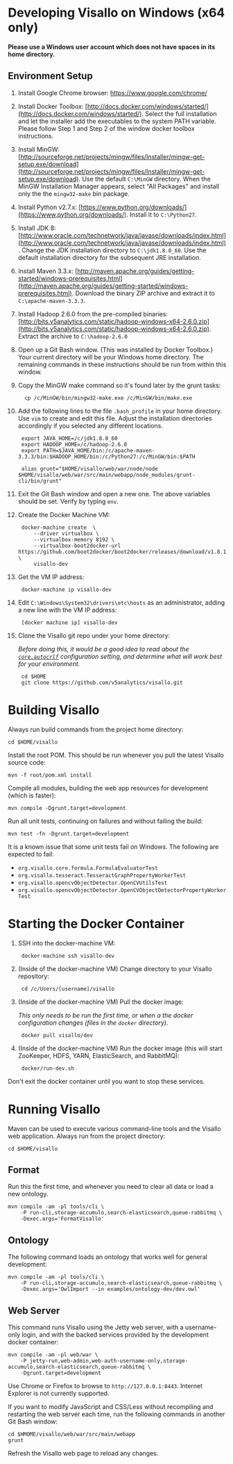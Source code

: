 # Developing Visallo on Windows (x64 only)

**Please use a Windows user account which does not have spaces in its home directory.**

## Environment Setup

1. Install Google Chrome browser: https://www.google.com/chrome/

1. Install Docker Toolbox: [http://docs.docker.com/windows/started/](http://docs.docker.com/windows/started/). Select the full installation and let the installer add the executables to the system PATH variable. Please follow Step 1 and Step 2 of the window docker toolbox instructions.

1. Install MinGW: [http://sourceforge.net/projects/mingw/files/Installer/mingw-get-setup.exe/download](http://sourceforge.net/projects/mingw/files/Installer/mingw-get-setup.exe/download). Use the default `C:\MinGW` directory. When the MinGW Installation Manager appears, select "All Packages" and install only the the `mingw32-make` bin package.

1. Install Python v2.7.x: [https://www.python.org/downloads/](https://www.python.org/downloads/). Install it to `C:\Python27`.

1. Install JDK 8: [http://www.oracle.com/technetwork/java/javase/downloads/index.html](http://www.oracle.com/technetwork/java/javase/downloads/index.html). Change the JDK installation directory to `C:\jdk1.8.0_60`. Use the default installation directory for the subsequent JRE installation.

1. Install Maven 3.3.x: [http://maven.apache.org/guides/getting-started/windows-prerequisites.html](http://maven.apache.org/guides/getting-started/windows-prerequisites.html). Download the binary ZIP archive and extract it to `C:\apache-maven-3.3.3`.

1. Install Hadoop 2.6.0 from the pre-compiled binaries: [http://bits.v5analytics.com/static/hadoop-windows-x64-2.6.0.zip](http://bits.v5analytics.com/static/hadoop-windows-x64-2.6.0.zip). Extract the archive to `C:\hadoop-2.6.0`

1. Open up a Git Bash window. (This was installed by Docker Toolbox.) Your current directory will be your Windows home directory. The remaining commands in these instructions should be run from within this window.

1. Copy the MinGW make command so it's found later by the grunt tasks:

         cp /c/MinGW/bin/mingw32-make.exe /c/MinGW/bin/make.exe

1. Add the following lines to the file `.bash_profile` in your home directory. Use `vim` to create and edit this file. Adjust the installation directories accordingly if you selected any different locations.

        export JAVA_HOME=/c/jdk1.8.0_60
        export HADOOP_HOME=/c/hadoop-2.6.0
        export PATH=$JAVA_HOME/bin:/c/apache-maven-3.3.3/bin:$HADOOP_HOME/bin:/c/Python27:/c/MinGW/bin:$PATH

        alias grunt="$HOME/visallo/web/war/node/node $HOME/visallo/web/war/src/main/webapp/node_modules/grunt-cli/bin/grunt"

1. Exit the Git Bash window and open a new one. The above variables should be set. Verify by typing `env`.

1. Create the Docker Machine VM:

        docker-machine create  \
            --driver virtualbox \
            --virtualbox-memory 8192 \
            --virtualbox-boot2docker-url https://github.com/boot2docker/boot2docker/releases/download/v1.8.1/boot2docker.iso \
            visallo-dev

1. Get the VM IP address:

        docker-machine ip visallo-dev

1. Edit `C:\Windows\System32\drivers\etc\hosts` as an administrator, adding a new line with the VM IP address:

        [docker machine ip] visallo-dev

1. Clone the Visallo git repo under your home directory:

   *Before doing this, it would be a good idea to read about the [`core.autocrlf`](https://git-scm.com/book/en/v2/Customizing-Git-Git-Configuration) configuration setting, and determine what will work best for your environment.*

        cd $HOME
        git clone https://github.com/v5analytics/visallo.git

# Building Visallo

Always run build commands from the project home directory:

    cd $HOME/visallo

Install the root POM. This should be run whenever you pull the latest Visallo source code:

    mvn -f root/pom.xml install

Compile all modules, building the web app resources for development (which is faster):

    mvn compile -Dgrunt.target=development

Run all unit tests, continuing on failures and without failing the build:

    mvn test -fn -Dgrunt.target=development

It is a known issue that some unit tests fail on Windows. The following are expected to fail:
* `org.visallo.core.formula.FormulaEvaluatorTest`
* `org.visallo.tesseract.TesseractGraphPropertyWorkerTest`
* `org.visallo.opencvObjectDetector.OpenCVUtilsTest`
* `org.visallo.opencvObjectDetector.OpenCVObjectDetectorPropertyWorkerTest`

# Starting the Docker Container

1. SSH into the docker-machine VM:

        docker-machine ssh visallo-dev

1. (Inside of the docker-machine VM) Change directory to your Visallo repository:

        cd /c/Users/[username]/visallo

1. (Inside of the docker-machine VM) Pull the docker image:

   *This only needs to be run the first time, or when a the docker configuration changes (files in the `docker` directory).*

        docker pull visallo/dev

1. (Inside of the docker-machine VM) Run the docker image (this will start ZooKeeper, HDFS, YARN, ElasticSearch, and RabbitMQ):

        docker/run-dev.sh

Don't exit the docker container until you want to stop these services.

# Running Visallo

Maven can be used to execute various command-line tools and the Visallo web application. Always run from the project directory:

    cd $HOME/visallo

## Format

Run this the first time, and whenever you need to clear all data or load a new ontology.

    mvn compile -am -pl tools/cli \
        -P run-cli,storage-accumulo,search-elasticsearch,queue-rabbitmq \
        -Dexec.args='FormatVisallo'

## Ontology

The following command loads an ontology that works well for general development:

    mvn compile -am -pl tools/cli \
        -P run-cli,storage-accumulo,search-elasticsearch,queue-rabbitmq \
        -Dexec.args='OwlImport --in examples/ontology-dev/dev.owl'

## Web Server

This command runs Visallo using the Jetty web server, with a username-only login, and with the backed services provided by the development docker container:

    mvn compile -am -pl web/war \
        -P jetty-run,web-admin,web-auth-username-only,storage-accumulo,search-elasticsearch,queue-rabbitmq \
        -Dgrunt.target=development

Use Chrome or Firefox to browse to `http://127.0.0.1:8443`. Internet Explorer is not currently supported.

If you want to modify JavaScript and CSS/Less without recompiling and restarting the web server each time, run the following commands in another Git Bash window:

    cd $HMOME/visallo/web/war/src/main/webapp
    grunt

Refresh the Visallo web page to reload any changes.


